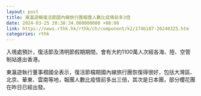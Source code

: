```yaml
---
layout: post
title: 東瀛遊稱復活節國內線旅行團報團人數比疫情前多3倍
date: 2024-03-25 20:38:34.000000000 +08:00
link: https://news.rthk.hk/rthk/ch/component/k2/1746187-20240325.htm
categories: rthk
---
```


入境處預計，復活節及清明節假期期間，會有大約1100萬人次經各海、陸、空管制站進出香港。

東瀛遊執行董事禤國全表示，復活節檔期國內線旅行團恢復得很好，包括大灣區、北京、華東、雲南等地，報團人數比疫情前多出三倍，其次是日本團，部分櫻花團在昨日已經出發。
